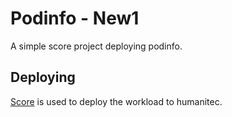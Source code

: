 # Podinfo - New1

A simple score project deploying podinfo.

## Deploying

[Score](https://score.dev/) is used to deploy the workload to humanitec.
